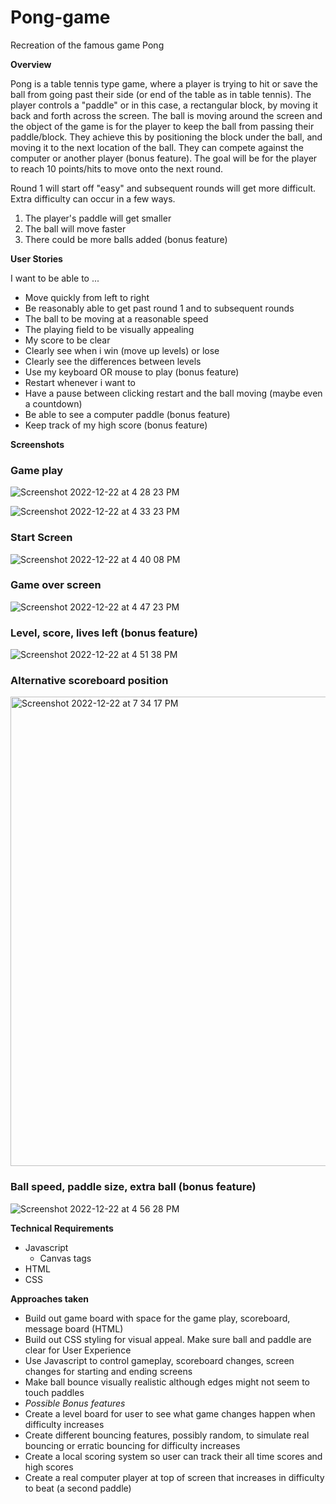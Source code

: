 # Pong-game
Recreation of the famous game Pong

**Overview**

Pong is a table tennis type game, where a player is trying to hit or save the ball from going past their side (or end of the table as in table tennis). The player controls a "paddle" or in this case, a rectangular block, by moving it back and forth across the screen. The ball is moving around the screen and the object of the game is for the player to keep the ball from passing their paddle/block. They achieve this by positioning the block under the ball, and moving it to the next location of the ball. They can compete against the computer or another player (bonus feature). The goal will be for the player to reach 10 points/hits to move onto the next round. 

Round 1 will start off "easy" and subsequent rounds will get more difficult. Extra difficulty can occur in a few ways. 
  1) The player's paddle will get smaller
  2) The ball will move faster
  3) There could be more balls added (bonus feature)


**User Stories**

I want to be able to ...
  - Move quickly from left to right
  - Be reasonably able to get past round 1 and to subsequent rounds
  - The ball to be moving at a reasonable speed
  - The playing field to be visually appealing
  - My score to be clear
  - Clearly see when i win (move up levels) or lose
  - Clearly see the differences between levels
  - Use my keyboard OR mouse to play (bonus feature)
  - Restart whenever i want to 
  - Have a pause between clicking restart and the ball moving (maybe even a countdown)
  - Be able to see a computer paddle (bonus feature)
  - Keep track of my high score (bonus feature)

**Screenshots**

### Game play 
![Screenshot 2022-12-22 at 4 28 23 PM](https://user-images.githubusercontent.com/47870092/209236385-b183e761-10d9-4339-8cd3-f534f9705db7.png)


![Screenshot 2022-12-22 at 4 33 23 PM](https://user-images.githubusercontent.com/47870092/209236895-9038c6eb-334d-4faf-80d9-ac98c78c5ad9.png)


### Start Screen

![Screenshot 2022-12-22 at 4 40 08 PM](https://user-images.githubusercontent.com/47870092/209237524-5161782a-4f0f-4e0c-9851-997d7b2129c0.png)

### Game over screen

![Screenshot 2022-12-22 at 4 47 23 PM](https://user-images.githubusercontent.com/47870092/209238272-854d6b2e-b13e-4573-bea9-936c949a0e6b.png)


### Level, score, lives left (bonus feature)

![Screenshot 2022-12-22 at 4 51 38 PM](https://user-images.githubusercontent.com/47870092/209238689-a37a4993-7f82-44d2-a501-df22251bb54b.png)

### Alternative scoreboard position

<img width="751" alt="Screenshot 2022-12-22 at 7 34 17 PM" src="https://user-images.githubusercontent.com/47870092/209253457-5391721c-c95e-41c2-997a-324ee3bea3c0.png">

### Ball speed, paddle size, extra ball (bonus feature)

![Screenshot 2022-12-22 at 4 56 28 PM](https://user-images.githubusercontent.com/47870092/209239080-9749613f-8d77-4d39-92f2-bf02009c8ee6.png)

**Technical Requirements**

- Javascript
  -   Canvas tags
- HTML
- CSS


**Approaches taken**
- Build out game board with space for the game play, scoreboard, message board (HTML)
- Build out CSS styling for visual appeal. Make sure ball and paddle are clear for User Experience
- Use Javascript to control gameplay, scoreboard changes, screen changes for starting and ending screens
- Make ball bounce visually realistic although edges might not seem to touch paddles 
- *Possible Bonus features*
-   Create a level board for user to see what game changes happen when difficulty increases
-   Create different bouncing features, possibly random, to simulate real bouncing or erratic bouncing for difficulty increases
-   Create a local scoring system so user can track their all time scores and high scores
-   Create a real computer player at top of screen that increases in difficulty to beat (a second paddle)



